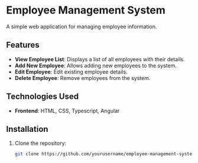 # Employee Management System

A simple web application for managing employee information.

## Features

- **View Employee List**: Displays a list of all employees with their details.
- **Add New Employee**: Allows adding new employees to the system.
- **Edit Employee**: Edit existing employee details.
- **Delete Employee**: Remove employees from the system.

## Technologies Used

- **Frontend**: HTML, CSS, Typescript, Angular

## Installation

1. Clone the repository:
   ```bash
   git clone https://github.com/yourusername/employee-management-system.git
